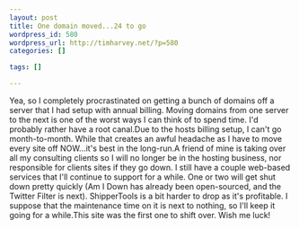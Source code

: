 ```yaml
--- 
layout: post
title: One domain moved...24 to go
wordpress_id: 580
wordpress_url: http://timharvey.net/?p=580
categories: []

tags: []

---
```

Yea, so I completely procrastinated on getting a bunch of domains off a server that I had setup with annual billing. Moving domains from one server to the next is one of the worst ways I can think of to spend time. I'd probably rather have a root canal.Due to the hosts billing setup, I can't go month-to-month. While that creates an awful headache as I have to move every site off NOW...it's best in the long-run.A friend of mine is taking over all my consulting clients so I will no longer be in the hosting business, nor responsible for clients sites if they go down. I still have a couple web-based services that I'll continue to support for a while. One or two will get shut down pretty quickly (Am I Down has already been open-sourced, and the Twitter Filter is next). ShipperTools is a bit harder to drop as it's profitable. I suppose that the maintenance time on it is next to nothing, so I'll keep it going for a while.This site was the first one to shift over. Wish me luck!
